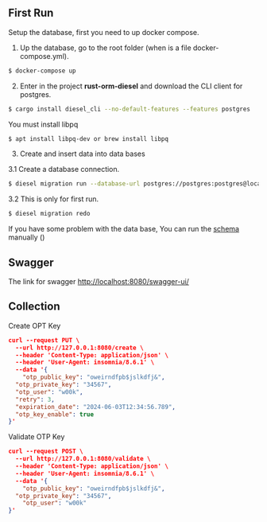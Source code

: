 ## First Run

Setup the database, first you need to up docker compose. 

1. Up the database, go to the root folder (when is a file docker-compose.yml).
```bash
$ docker-compose up
```

2. Enter in the project **rust-orm-diesel** and download the CLI client for postgres.
```bash 
$ cargo install diesel_cli --no-default-features --features postgres
```
You must install libpq
```bash 
$ apt install libpq-dev or brew install libpq
```

3. Create and insert data into data bases 


3.1 Create a database connection.
```bash 
$ diesel migration run --database-url postgres://postgres:postgres@localhost:5432/otp
```

3.2 This is only for first run.
```bash 
$ diesel migration redo
```

If you have some problem with the data base, You can run the [schema](https://github.com/w00k/otp/blob/main/otp-acl/migrations/00000000000000_diesel_initial_setup/up.sql) manually ()

## Swagger

The link for swagger [http://localhost:8080/swagger-ui/](http://localhost:8080/swagger-ui/)

## Collection 

Create OPT Key

```json
curl --request PUT \
  --url http://127.0.0.1:8080/create \
  --header 'Content-Type: application/json' \
  --header 'User-Agent: insomnia/8.6.1' \
  --data '{
	"otp_public_key": "oweirndfpb$jslkdfj&",
  "otp_private_key": "34567",
  "otp_user": "w00k",
  "retry": 3,
  "expiration_date": "2024-06-03T12:34:56.789",
  "otp_key_enable": true
}'
```

Validate OTP Key

```json
curl --request POST \
  --url http://127.0.0.1:8080/validate \
  --header 'Content-Type: application/json' \
  --header 'User-Agent: insomnia/8.6.1' \
  --data '{
	"otp_public_key": "oweirndfpb$jslkdfj&",
  "otp_private_key": "34567",
	"otp_user": "w00k"
}'
```